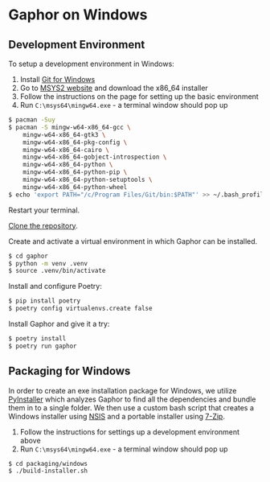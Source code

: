 # Gaphor on Windows

## Development Environment

To setup a development environment in Windows:
1) Install [Git for Windows](https://gitforwindows.org)
1) Go to [MSYS2 website](http://www.msys2.org) and download the x86_64 installer
1) Follow the instructions on the page for setting up the basic environment
1) Run `C:\msys64\mingw64.exe` - a terminal window should pop up

```bash
$ pacman -Suy
$ pacman -S mingw-w64-x86_64-gcc \
    mingw-w64-x86_64-gtk3 \
    mingw-w64-x86_64-pkg-config \
    mingw-w64-x86_64-cairo \
    mingw-w64-x86_64-gobject-introspection \
    mingw-w64-x86_64-python \
    mingw-w64-x86_64-python-pip \
    mingw-w64-x86_64-python-setuptools \
    mingw-w64-x86_64-python-wheel
$ echo 'export PATH="/c/Program Files/Git/bin:$PATH"' >> ~/.bash_profile
```

Restart your terminal.

[Clone the
repository](https://help.github.com/en/github/creating-cloning-and-archiving-repositories/cloning-a-repository).

Create and activate a virtual environment in which Gaphor can be installed.
```bash
$ cd gaphor
$ python -m venv .venv
$ source .venv/bin/activate
```

Install and configure Poetry:
```bash
$ pip install poetry
$ poetry config virtualenvs.create false
```

Install Gaphor and give it a try:
```bash
$ poetry install
$ poetry run gaphor
```

## Packaging for Windows

In order to create an exe installation package for Windows, we utilize
[PyInstaller](https://pyinstaller.org) which analyzes Gaphor to find all the
dependencies and bundle them in to a single folder. We then use a custom bash
script that creates a Windows installer using
[NSIS](https://nsis.sourceforge.io/Main_Page) and a portable installer using
[7-Zip](https://www.7-zip.org).

1. Follow the instructions for settings up a development environment above
1. Run ``C:\msys64\mingw64.exe`` - a terminal window should pop up
```bash
$ cd packaging/windows
$ ./build-installer.sh
```
